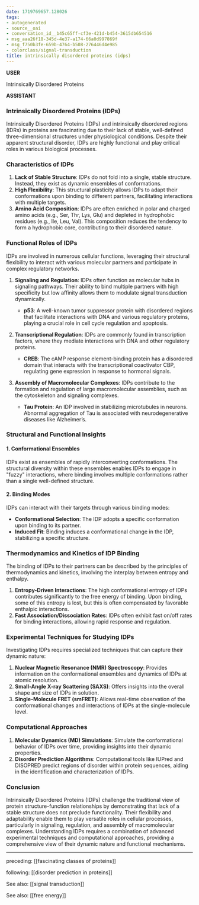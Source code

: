 ```yaml
---
date: 1719769657.128026
tags:
- autogenerated
- source__oai
- conversation_id__b45c65ff-cf3e-421d-b454-3615db654516
- msg_aaa26f18-345d-4e37-a174-66a0d997869f
- msg_f750b3fe-659b-4764-b508-276446d4e985
- colorclass/signal-transduction
title: intrinsically disordered proteins (idps)
---
```


**USER**

Intrinsically Disordered Proteins


**ASSISTANT**

### Intrinsically Disordered Proteins (IDPs)

Intrinsically Disordered Proteins (IDPs) and intrinsically disordered regions (IDRs) in proteins are fascinating due to their lack of stable, well-defined three-dimensional structures under physiological conditions. Despite their apparent structural disorder, IDPs are highly functional and play critical roles in various biological processes.

### Characteristics of IDPs

1. **Lack of Stable Structure**: IDPs do not fold into a single, stable structure. Instead, they exist as dynamic ensembles of conformations.
2. **High Flexibility**: This structural plasticity allows IDPs to adapt their conformations upon binding to different partners, facilitating interactions with multiple targets.
3. **Amino Acid Composition**: IDPs are often enriched in polar and charged amino acids (e.g., Ser, Thr, Lys, Glu) and depleted in hydrophobic residues (e.g., Ile, Leu, Val). This composition reduces the tendency to form a hydrophobic core, contributing to their disordered nature.

### Functional Roles of IDPs

IDPs are involved in numerous cellular functions, leveraging their structural flexibility to interact with various molecular partners and participate in complex regulatory networks.

1. **Signaling and Regulation**: IDPs often function as molecular hubs in signaling pathways. Their ability to bind multiple partners with high specificity but low affinity allows them to modulate signal transduction dynamically.
   - **p53**: A well-known tumor suppressor protein with disordered regions that facilitate interactions with DNA and various regulatory proteins, playing a crucial role in cell cycle regulation and apoptosis.

2. **Transcriptional Regulation**: IDPs are commonly found in transcription factors, where they mediate interactions with DNA and other regulatory proteins.
   - **CREB**: The cAMP response element-binding protein has a disordered domain that interacts with the transcriptional coactivator CBP, regulating gene expression in response to hormonal signals.

3. **Assembly of Macromolecular Complexes**: IDPs contribute to the formation and regulation of large macromolecular assemblies, such as the cytoskeleton and signaling complexes.
   - **Tau Protein**: An IDP involved in stabilizing microtubules in neurons. Abnormal aggregation of Tau is associated with neurodegenerative diseases like Alzheimer’s.

### Structural and Functional Insights

#### 1. **Conformational Ensembles**

IDPs exist as ensembles of rapidly interconverting conformations. The structural diversity within these ensembles enables IDPs to engage in "fuzzy" interactions, where binding involves multiple conformations rather than a single well-defined structure.

#### 2. **Binding Modes**

IDPs can interact with their targets through various binding modes:
   - **Conformational Selection**: The IDP adopts a specific conformation upon binding to its partner.
   - **Induced Fit**: Binding induces a conformational change in the IDP, stabilizing a specific structure.

### Thermodynamics and Kinetics of IDP Binding

The binding of IDPs to their partners can be described by the principles of thermodynamics and kinetics, involving the interplay between entropy and enthalpy.

1. **Entropy-Driven Interactions**: The high conformational entropy of IDPs contributes significantly to the free energy of binding. Upon binding, some of this entropy is lost, but this is often compensated by favorable enthalpic interactions.
2. **Fast Association/Dissociation Rates**: IDPs often exhibit fast on/off rates for binding interactions, allowing rapid response and regulation.

### Experimental Techniques for Studying IDPs

Investigating IDPs requires specialized techniques that can capture their dynamic nature:

1. **Nuclear Magnetic Resonance (NMR) Spectroscopy**: Provides information on the conformational ensembles and dynamics of IDPs at atomic resolution.
2. **Small-Angle X-ray Scattering (SAXS)**: Offers insights into the overall shape and size of IDPs in solution.
3. **Single-Molecule FRET (smFRET)**: Allows real-time observation of the conformational changes and interactions of IDPs at the single-molecule level.

### Computational Approaches

1. **Molecular Dynamics (MD) Simulations**: Simulate the conformational behavior of IDPs over time, providing insights into their dynamic properties.
2. **Disorder Prediction Algorithms**: Computational tools like IUPred and DISOPRED predict regions of disorder within protein sequences, aiding in the identification and characterization of IDPs.

### Conclusion

Intrinsically Disordered Proteins (IDPs) challenge the traditional view of protein structure-function relationships by demonstrating that lack of a stable structure does not preclude functionality. Their flexibility and adaptability enable them to play versatile roles in cellular processes, particularly in signaling, regulation, and assembly of macromolecular complexes. Understanding IDPs requires a combination of advanced experimental techniques and computational approaches, providing a comprehensive view of their dynamic nature and functional mechanisms.


---

preceding: [[fascinating classes of proteins]]  


following: [[disorder prediction in proteins]]

See also: [[signal transduction]]


See also: [[free energy]]